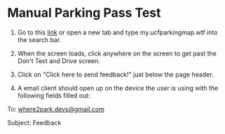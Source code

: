 # Manual Parking Pass Test

1) Go to this [link](my.ucfparkingmap.wtf) or open a new tab and type
my.ucfparkingmap.wtf into the search bar.

2) When the screen loads, click anywhere on the screen to get past the Don't Text and Drive screen.

3) Click on "Click here to send feedback!" just below the page header.

4) A email client should open up on the device the user is using with the following fields filled out:

To: where2park.devs@gmail.com

Subject: Feedback
